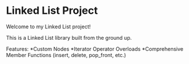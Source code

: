 # Linked List Project

Welcome to my Linked List project!

This is a Linked List library built from the ground up.

Features:
*Custom Nodes
*Iterator Operator Overloads
*Comprehensive Member Functions (insert, delete, pop_front, etc.)
